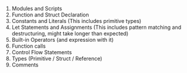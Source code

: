 1. Modules and Scripts
2. Function and Struct Declaration
3. Constants and Literals (This includes primitive types)
4. Let Statements and Assignments (This includes pattern matching and destructuring, might take longer than expected)
5. Built-in Operators (and expression with it)
6. Function calls 
7. Control Flow Statements
8. Types (Primitive / Struct / Reference)
9. Comments